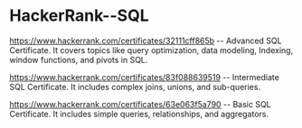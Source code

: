# HackerRank--SQL

https://www.hackerrank.com/certificates/32111cff865b -- 
Advanced SQL Certificate. It covers topics like query optimization, data modeling, Indexing, window functions, and pivots in SQL.

https://www.hackerrank.com/certificates/83f088639519 -- 
Intermediate SQL Certificate. It includes complex joins, unions, and sub-queries.

https://www.hackerrank.com/certificates/63e063f5a790 -- 
Basic SQL Certificate. It includes simple queries, relationships, and aggregators.
